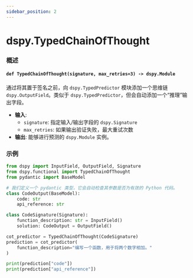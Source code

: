 ```yaml
---
sidebar_position: 2
---
```


# dspy.TypedChainOfThought

### 概述

#### `def TypedChainOfThought(signature, max_retries=3) -> dspy.Module`

通过将其置于签名之前，向 `dspy.TypedPredictor` 模块添加一个思维链 `dspy.OutputField`。类似于 `dspy.TypedPredictor`，但会自动添加一个“推理”输出字段。

* **输入**:
    * `signature`: 指定输入/输出字段的 `dspy.Signature`
    * `max_retries`: 如果输出验证失败，最大重试次数
* **输出**: 能够进行预测的 `dspy.Module` 实例。

### 示例

```python
from dspy import InputField, OutputField, Signature
from dspy.functional import TypedChainOfThought
from pydantic import BaseModel

# 我们定义一个 pydantic 类型，它会自动检查其参数是否为有效的 Python 代码。
class CodeOutput(BaseModel):
    code: str
    api_reference: str

class CodeSignature(Signature):
    function_description: str = InputField()
    solution: CodeOutput = OutputField()

cot_predictor = TypedChainOfThought(CodeSignature)
prediction = cot_predictor(
    function_description="编写一个函数，用于将两个数字相加。"
)

print(prediction["code"])
print(prediction["api_reference"])
```
